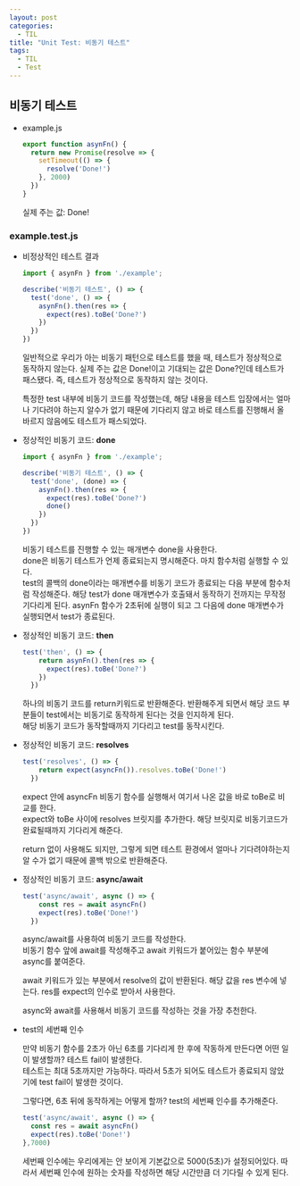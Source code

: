 ```yaml
---
layout: post
categories:
  - TIL
title: "Unit Test: 비동기 테스트"
tags:
  - TIL
  - Test
---
```


## __비동기 테스트__

- example.js
  
  ```jsx
  export function asynFn() {
    return new Promise(resolve => {
      setTimeout(() => {
        resolve('Done!')
      }, 2000)
    })
  }
  ```
  
  실제 주는 값: Done!
    

### __example.test.js__

- 비정상적인 테스트 결과
  
  ```jsx
  import { asynFn } from './example';
  
  describe('비동기 테스트', () => {
    test('done', () => {
      asynFn().then(res => {
        expect(res).toBe('Done?')
      })
    })
  })
  ```
  
  일반적으로 우리가 아는 비동기 패턴으로 테스트를 했을 때, 테스트가 정상적으로 동작하지 않는다. 실제 주는 값은 Done!이고 기대되는 값은 Done?인데 테스트가 패스됐다. 즉, 테스트가 정상적으로 동작하지 않는 것이다.
  
  특정한 test 내부에 비동기 코드를 작성했는데, 해당 내용을 테스트 입장에서는 얼마나 기다려야 하는지 알수가 없기 때문에 기다리지 않고 바로 테스트를 진행해서 올바르지 않음에도 테스트가 패스되었다.
    
- 정상적인 비동기 코드: __done__
    
  ```jsx
  import { asynFn } from './example';
  
  describe('비동기 테스트', () => {
    test('done', (done) => {
      asynFn().then(res => {
        expect(res).toBe('Done?')
        done()
      })
    })
  })
  ```
  
  비동기 테스트를 진행할 수 있는 매개변수 done을 사용한다.  
  done은 비동기 테스트가 언제 종료되는지 명시해준다. 마치 함수처럼 실행할 수 있다.  
  test의 콜백의 done이라는 매개변수를 비동기 코드가 종료되는 다음 부분에 함수처럼 작성해준다. 해당 test가 done 매개변수가 호출돼서 동작하기 전까지는 무작정 기다리게 된다. asynFn 함수가 2초뒤에 실행이 되고 그 다음에 done 매개변수가 실행되면서 test가 종료된다.
    
- 정상적인 비동기 코드: __then__
  
  ```jsx
  test('then', () => {
      return asynFn().then(res => {
        expect(res).toBe('Done?')
      })
    })
  ```
  
  하나의 비동기 코드를 return키워드로 반환해준다. 반환해주게 되면서 해당 코드 부분들이 test에서는 비동기로 동작하게 된다는 것을 인지하게 된다.  
  해당 비동기 코드가 동작할때까지 기다리고 test를 동작시킨다.
    
- 정상적인 비동기 코드: __resolves__
  
  ```jsx
  test('resolves', () => {
      return expect(asyncFn()).resolves.toBe('Done!')
    })
  ```
  
  expect 안에 asyncFn 비동기 함수를 실행해서 여기서 나온 값을 바로 toBe로 비교를 한다.  
  expect와 toBe 사이에 resolves 브릿지를 추가한다. 해당 브릿지로 비동기코드가 완료될때까지 기다리게 해준다.
  
  return 없이 사용해도 되지만, 그렇게 되면 테스트 환경에서 얼마나 기다려야하는지 알 수가 없기 때문에 콜백 밖으로 반환해준다.
    
- 정상적인 비동기 코드: __async/await__
    
  ```jsx
  test('async/await', async () => {
      const res = await asyncFn()
      expect(res).toBe('Done!')
    })
  ```
  
  async/await를 사용하여 비동기 코드를 작성한다.  
  비동기 함수 앞에 await를 작성해주고 await 키워드가 붙어있는 함수 부분에 async를 붙여준다.
  
  await 키워드가 있는 부분에서 resolve의 값이 반환된다. 해당 값을 res 변수에 넣는다. res를 expect의 인수로 받아서 사용한다.
  
  async와 await를 사용해서 비동기 코드를 작성하는 것을 가장 추천한다.
    
- test의 세번째 인수
  
  만약 비동기 함수를 2초가 아닌 6초를 기다리게 한 후에 작동하게 만든다면 어떤 일이 발생할까? 테스트 fail이 발생한다.  
  테스트는 최대 5초까지만 가능하다. 따라서 5초가 되어도 테스트가 종료되지 않았기에 test fail이 발생한 것이다.
  
  그렇다면, 6초 뒤에 동작하게는 어떻게 할까? test의 세번째 인수를 추가해준다.
  
  ```jsx
  test('async/await', async () => {
    const res = await asyncFn()
    expect(res).toBe('Done!')
  },7000)
  ```
  
  세번째 인수에는 우리에게는 안 보이게 기본값으로 5000(5초)가 설정되어있다. 따라서 세번째 인수에 원하는 숫자를 작성하면 해당 시간만큼 더 기다릴 수 있게 된다.